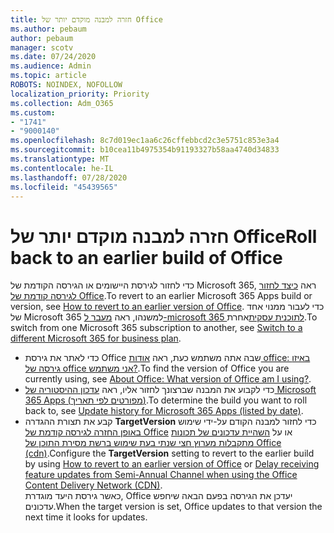 ```yaml
---
title: חזרה למבנה מוקדם יותר של Office
ms.author: pebaum
author: pebaum
manager: scotv
ms.date: 07/24/2020
ms.audience: Admin
ms.topic: article
ROBOTS: NOINDEX, NOFOLLOW
localization_priority: Priority
ms.collection: Adm_O365
ms.custom:
- "1741"
- "9000140"
ms.openlocfilehash: 8c7d019ec1aa6c26cffebbcd2c3e5751c853e3a4
ms.sourcegitcommit: b10cea11b4975354b91193327b58aa4740d34833
ms.translationtype: MT
ms.contentlocale: he-IL
ms.lasthandoff: 07/28/2020
ms.locfileid: "45439565"
---
```

# <a name="roll-back-to-an-earlier-build-of-office"></a><span data-ttu-id="4dbde-102">חזרה למבנה מוקדם יותר של Office</span><span class="sxs-lookup"><span data-stu-id="4dbde-102">Roll back to an earlier build of Office</span></span>

<span data-ttu-id="4dbde-103">כדי לחזור לגירסת היישומים או הגירסה הקודמת של Microsoft 365, ראה [כיצד לחזור לגירסה קודמת של Office](https://support.microsoft.com/help/2770432/how-to-revert-to-an-earlier-version-of-office-2013-or-office-2016-clic).</span><span class="sxs-lookup"><span data-stu-id="4dbde-103">To revert to an earlier Microsoft 365 Apps build or version, see [How to revert to an earlier version of Office](https://support.microsoft.com/help/2770432/how-to-revert-to-an-earlier-version-of-office-2013-or-office-2016-clic).</span></span> <span data-ttu-id="4dbde-104">כדי לעבור ממנוי אחד של Microsoft 365 למשנהו, ראה [מעבר ל-microsoft 365 לתוכנית עסקית](https://docs.microsoft.com/office365/admin/subscriptions-and-billing/switch-to-a-different-plan)אחרת.</span><span class="sxs-lookup"><span data-stu-id="4dbde-104">To switch from one Microsoft 365 subscription to another, see  [Switch to a different Microsoft 365 for business plan](https://docs.microsoft.com/office365/admin/subscriptions-and-billing/switch-to-a-different-plan).</span></span>

- <span data-ttu-id="4dbde-105">כדי לאתר את גירסת Office שבה אתה משתמש כעת, ראה [אודות office: באיזו גירסה של office אני משתמש?](https://support.office.com/article/about-office-what-version-of-office-am-i-using-932788b8-a3ce-44bf-bb09-e334518b8b19).</span><span class="sxs-lookup"><span data-stu-id="4dbde-105">To find the version of Office you are currently using, see [About Office: What version of Office am I using?](https://support.office.com/article/about-office-what-version-of-office-am-i-using-932788b8-a3ce-44bf-bb09-e334518b8b19).</span></span>
- <span data-ttu-id="4dbde-106">כדי לקבוע את המבנה שברצונך לחזור אליו, ראה [עדכון ההיסטוריה של Microsoft 365 Apps (מפורטים לפי תאריך)](https://docs.microsoft.com/officeupdates/update-history-office365-proplus-by-date?redirectSourcePath=%252fen-us%252farticle%252fae942449-1fca-4484-898b-a933ea23def7).</span><span class="sxs-lookup"><span data-stu-id="4dbde-106">To determine the build you want to roll back to, see [Update history for Microsoft 365 Apps (listed by date)](https://docs.microsoft.com/officeupdates/update-history-office365-proplus-by-date?redirectSourcePath=%252fen-us%252farticle%252fae942449-1fca-4484-898b-a933ea23def7).</span></span>
- <span data-ttu-id="4dbde-107">קבע את תצורת ההגדרה **TargetVersion** כדי לחזור למבנה הקודם על-ידי שימוש [באופן החזרה לגירסה קודמת של Office](https://support.microsoft.com/help/2770432/how-to-revert-to-an-earlier-version-of-office-2013-or-office-2016-clic) או על [השהיית עדכונים של תכונות מתקבלות מערוץ חצי שנתי בעת שימוש ברשת מסירת התוכן של Office (cdn)](https://docs.microsoft.com/deployoffice/delay-receiving-feature-updates-from-deferred-channel-for-office-365-proplus#delay-receiving-feature-updates-from-semi-annual-channel-when-using-the-office-content-delivery-network-cdn).</span><span class="sxs-lookup"><span data-stu-id="4dbde-107">Configure the **TargetVersion** setting to revert to the earlier build by using [How to revert to an earlier version of Office](https://support.microsoft.com/help/2770432/how-to-revert-to-an-earlier-version-of-office-2013-or-office-2016-clic) or [Delay receiving feature updates from Semi-Annual Channel when using the Office Content Delivery Network (CDN)](https://docs.microsoft.com/deployoffice/delay-receiving-feature-updates-from-deferred-channel-for-office-365-proplus#delay-receiving-feature-updates-from-semi-annual-channel-when-using-the-office-content-delivery-network-cdn).</span></span></br>
    <span data-ttu-id="4dbde-108">כאשר גירסת היעד מוגדרת, Office יעדכן את הגירסה בפעם הבאה שיחפש עדכונים.</span><span class="sxs-lookup"><span data-stu-id="4dbde-108">When the target version is set, Office updates to that version the next time it looks for updates.</span></span>